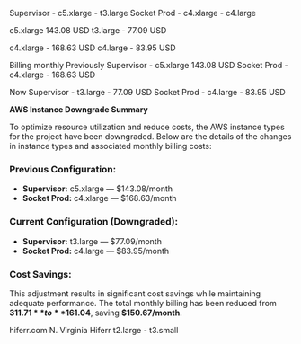 

Supervisor - c5.xlarge - t3.large
Socket Prod - c4.xlarge - c4.large 




c5.xlarge 143.08 USD 
t3.large - 77.09 USD

 c4.xlarge -  168.63 USD
 c4.large - 83.95 USD


Billing monthly 
Previously 
Supervisor - c5.xlarge 143.08 USD 
Socket Prod -  c4.xlarge -  168.63 USD

Now 
Supervisor - t3.large - 77.09 USD
Socket Prod -  c4.large - 83.95 USD



**AWS Instance Downgrade Summary**

To optimize resource utilization and reduce costs, the AWS instance types for the project have been downgraded. Below are the details of the changes in instance types and associated monthly billing costs:

### Previous Configuration:

- **Supervisor:** c5.xlarge — $143.08/month
- **Socket Prod:** c4.xlarge — $168.63/month

### Current Configuration (Downgraded):

- **Supervisor:** t3.large — $77.09/month
- **Socket Prod:** c4.large — $83.95/month

### Cost Savings:

This adjustment results in significant cost savings while maintaining adequate performance. The total monthly billing has been reduced from **$311.71** to **$161.04**, saving **$150.67/month**.



hiferr.com
N. Virginia Hiferr t2.large - t3.small